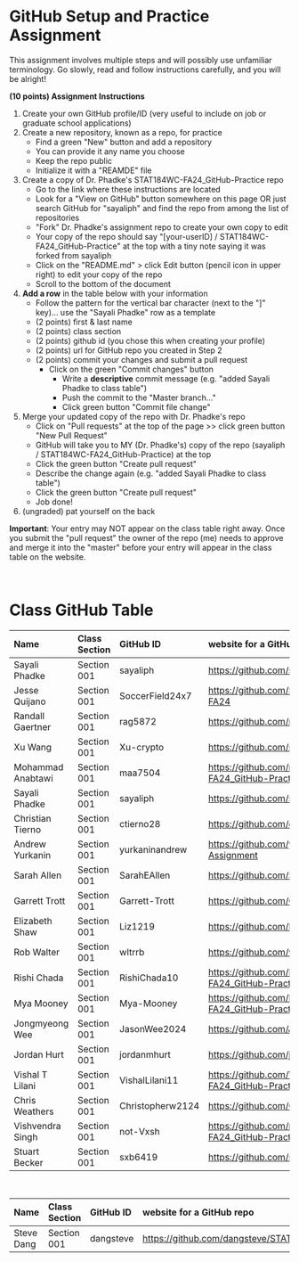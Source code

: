 # GitHub Setup and Practice Assignment
This assignment involves multiple steps and will possibly use unfamiliar terminology. Go slowly, read and follow instructions carefully, and you will be alright!


**(10 points) Assignment Instructions**

1. Create your own GitHub profile/ID (very useful to include on job or graduate school applications)  
2. Create a new repository, known as a repo, for practice
   - Find a green "New" button and add a repository
   - You can provide it any name you choose
   - Keep the repo public
   - Initialize it with a "REAMDE" file
3. Create a copy of Dr. Phadke's STAT184WC-FA24_GitHub-Practice repo
   - Go to the link where these instructions are located
   - Look for a "View on GitHub" button somewhere on this page OR just search GitHub for "sayaliph" and find the repo from among the list of repositories
   - "Fork" Dr. Phadke's assignment repo to create your own copy to edit
   - Your copy of the repo should say "[your-userID] / STAT184WC-FA24_GitHub-Practice" at the top with a tiny note saying it was forked from sayaliph
   - Click on the "README.md" > click Edit button (pencil icon in upper right) to edit your copy of the repo
   - Scroll to the bottom of the document
4. **Add a row** in the table below with your information 
    - Follow the pattern for the vertical bar character (next to the "]" key)... use the "Sayali Phadke" row as a template
    - (2 points) first & last name  
    - (2 points) class section
    - (2 points) github id (you chose this when creating your profile)
    - (2 points) url for GitHub repo you created in Step 2
    - (2 points) commit your changes and submit a pull request
        - Click on the green "Commit changes" button
            - Write a **descriptive** commit message (e.g. "added Sayali Phadke to class table")
            - Push the commit to the "Master branch..."
            - Click green button "Commit file change"
5. Merge your updated copy of the repo with Dr. Phadke's repo
    - Click on "Pull requests" at the top of the page >> click green button "New Pull Request"
    - GitHub will take you to MY (Dr. Phadke's) copy of the repo (sayaliph / STAT184WC-FA24_GitHub-Practice) at the top
    - Click the green button "Create pull request"
    - Describe the change again (e.g. "added Sayali Phadke to class table")
    - Click the green button "Create pull request"
    - Job done!
6. (ungraded) pat yourself on the back
 
**Important**: Your entry may NOT appear on the class table right away. Once you submit the "pull request" the owner of the repo (me) needs to approve and merge it into the "master" before your entry will appear in the class table on the website. 

<br>


# Class GitHub Table 

| Name              | Class Section     | GitHub ID            | website for a GitHub repo                          |  
|:------------------|:------------------|:---------------------|:---------------------------------------------------|  
| Sayali Phadke     | Section 001       | sayaliph             | https://github.com/sayaliph/test                   |
| Jesse Quijano     | Section 001       | SoccerField24x7      | https://github.com/SoccerField24x7/STAT184WC-FA24  |
| Randall Gaertner  | Section 001       | rag5872              | https://github.com/rag5872/stat184   |
| Xu Wang           | Section 001       | Xu-crypto            |[ https://github.com/sayaliph/test ](https://github.com/Xu-crypto/STAT184WC-FA24_GitHub-Practice)    |
| Mohammad Anabtawi     | Section 001       | maa7504             | https://github.com/maa7504/STAT184WC-FA24_GitHub-Practice     |
| Sayali Phadke     | Section 001       | sayaliph             | https://github.com/sayaliph/test     |
| Christian Tierno  | Section 001       | ctierno28            | https://github.com/ctierno28/practice|
| Andrew Yurkanin   | Section 001       | yurkaninandrew       | https://github.com/yurkaninandrew/Practice-Assignment |
| Sarah Allen       | Section 001       | SarahEAllen          | https://github.com/SarahEAllen/Repo_8.28.2024 |
| Garrett Trott     | Section 001       | Garrett-Trott        | https://github.com/Garrett-Trott/Test|
| Elizabeth Shaw    | Section 001       | Liz1219              | https://github.com/Liz1219/musical-lamp |
| Rob Walter        | Section 001       | wltrrb               | https://github.com/wltrrb/repowltr   |
| Rishi Chada       | Section 001       | RishiChada10         | https://github.com/RishiChada10/STAT184WC-FA24_GitHub-Practice |
| Mya Mooney        | Section 001       | Mya-Mooney           | https://github.com/Mya-Mooney/STAT184WC-FA24_GitHub-Practice |
| Jongmyeong Wee    | Section 001       | JasonWee2024         | https://github.com/JasonWee2024/First-Work|
| Jordan Hurt       | Section 001       | jordanmhurt          | https://github.com/jordanmhurt/jordan|
| Vishal T Lilani   | Section 001       | VishalLilani11       | https://github.com/VishalLilani11/STAT184WC-FA24_GitHub-Practice|
| Chris Weathers    | Section 001       | Christopherw2124     | https://github.com/Christopherw2124/WeathersDomain |
| Vishvendra Singh  | Section 001       | not-Vxsh             | https://github.com/not-Vxsh/STAT184WC-FA24_GitHub-Practice |
| Stuart Becker     | Section 001       | sxb6419              | https://github.com/sxb6419/test      |


<br>

| Name              | Class Section     | GitHub ID            | website for a GitHub repo            |  
|:------------------|:------------------|:---------------------|:-------------------------------------|  
| Steve Dang        | Section 001       | dangsteve            | https://github.com/dangsteve/STAT184 |
